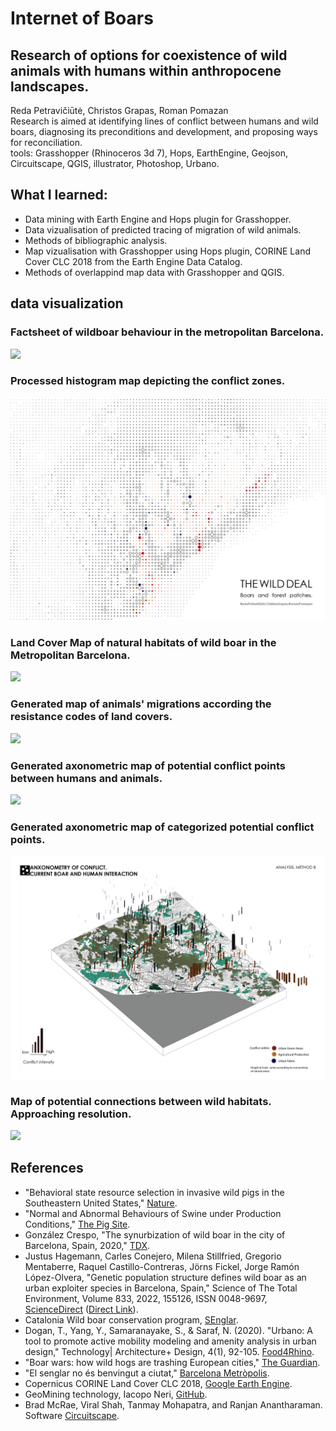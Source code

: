 # Internet of Boars
## Research of options for coexistence of wild animals with humans within anthropocene landscapes. </br>
Reda Petravičiūtė, Christos Grapas, Roman Pomazan</br>
Research is aimed at identifying lines of conflict between humans and wild boars, diagnosing its preconditions and development, and proposing ways for reconciliation. </br>
tools: Grasshopper (Rhinoceros 3d 7), Hops, EarthEngine, Geojson, Circuitscape, QGIS, illustrator, Photoshop, Urbano.
## What I learned: 
- Data mining with Earth Engine and Hops plugin for Grasshopper.
- Data vizualisation of predicted tracing of migration of wild animals.
- Methods of bibliographic analysis.
- Map vizualisation with Grasshopper using Hops plugin, CORINE Land Cover CLC 2018 from the Earth Engine Data Catalog.
- Methods of overlappind map data with Grasshopper and QGIS.

## data visualization
### Factsheet of wildboar behaviour in the metropolitan Barcelona.
![](IoB-02.png)
### Processed histogram map depicting the conflict zones.
![](IoB-01.png)
### Land Cover Map of natural habitats of wild boar in the Metropolitan Barcelona.
![](IoB-15.png)
### Generated map of animals' migrations according the resistance codes of land covers.
![](IoB-18.png)
### Generated axonometric map of potential conflict points between humans and animals.
![](IoB-24.png)
### Generated axonometric map of categorized potential conflict points.
![](IoB-26.png)
### Map of potential connections between wild habitats. Approaching resolution.
![](IoB-32.png)

##  References
- "Behavioral state resource selection in invasive wild pigs in the Southeastern United States," [Nature](https://www.nature.com/articles/s41598-021-86363-3#Tab2).
- "Normal and Abnormal Behaviours of Swine under Production Conditions," [The Pig Site](https://www.thepigsite.com/articles/normal-and-abnormal-behaviours-of-swine-under-production-conditions).
- González Crespo, "The synurbization of wild boar in the city of Barcelona, Spain, 2020," [TDX](https://www.tdx.cat/handle/10803/671607#page=1).
- Justus Hagemann, Carles Conejero, Milena Stillfried, Gregorio Mentaberre, Raquel Castillo-Contreras, Jörns Fickel, Jorge Ramón López-Olvera, "Genetic population structure defines wild boar as an urban exploiter species in Barcelona, Spain," Science of The Total Environment, Volume 833, 2022, 155126, ISSN 0048-9697, [ScienceDirect](https://doi.org/10.1016/j.scitotenv.2022.155126) ([Direct Link](https://www.sciencedirect.com/science/article/pii/S0048969722022197)).
- Catalonia Wild boar conservation program, [SEnglar](https://senglar.cat/programa-de-seguiment/).
- Dogan, T., Yang, Y., Samaranayake, S., & Saraf, N. (2020). "Urbano: A tool to promote active mobility modeling and amenity analysis in urban design," Technology| Architecture+ Design, 4(1), 92-105. [Food4Rhino](https://www.food4rhino.com/en/app/urbano#downloads_list).
- "Boar wars: how wild hogs are trashing European cities," [The Guardian](https://www.theguardian.com/world/2019/jul/30/boar-wars-how-wild-hogs-are-trashing-european-cities).
- "El senglar no és benvingut a ciutat," [Barcelona Metròpolis](https://www.barcelona.cat/bcnmetropolis/2007-2017/en/dossier/el-senglar-no-es-benvingut-a-ciutat/).
- Copernicus CORINE Land Cover CLC 2018, [Google Earth Engine](https://developers.google.com/earth-engine/datasets/catalog/COPERNICUS_CORINE_V20_100m).
- GeoMining technology, Iacopo Neri, [GitHub](https://github.com/neriiacopo/GeoMining-EE-Hops).
- Brad McRae, Viral Shah, Tanmay Mohapatra, and Ranjan Anantharaman. Software [Circuitscape](https://circuitscape.org/).
